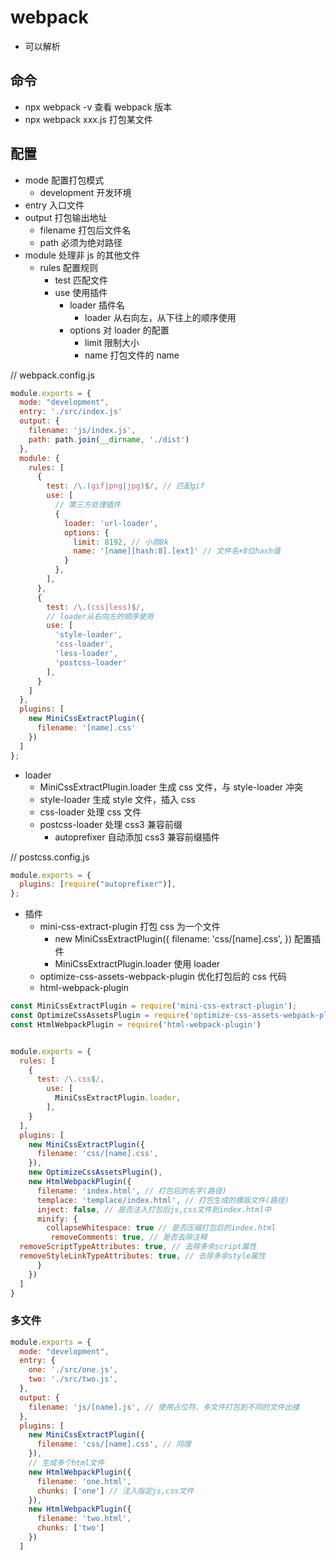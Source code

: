 # webpack

- 可以解析

## 命令

- npx webpack -v 查看 webpack 版本
- npx webpack xxx.js 打包某文件

## 配置

- mode 配置打包模式
  - development 开发环境
- entry 入口文件
- output 打包输出地址
  - filename 打包后文件名
  - path 必须为绝对路径
- module 处理非 js 的其他文件
  - rules 配置规则
    - test 匹配文件
    - use 使用插件
      - loader 插件名
        - loader 从右向左，从下往上的顺序使用
      - options 对 loader 的配置
        - limit 限制大小
        - name 打包文件的 name

// webpack.config.js

```js
module.exports = {
  mode: "development",
  entry: './src/index.js'
  output: {
    filename: 'js/index.js',
    path: path.join(__dirname, './dist')
  },
  module: {
    rules: [
      {
        test: /\.(gif|png|jpg)$/, // 匹配gif
        use: [
          // 第三方处理插件
          {
            loader: 'url-loader',
            options: {
              limit: 8192, // 小雨8k
              name: '[name][hash:8].[ext]' // 文件名+8位hash值
            }
          },
        ],
      },
      {
        test: /\.(css|less)$/,
        // loader从右向左的顺序使用
        use: [
          'style-loader',
          'css-loader',
          'less-loader',
          'postcss-loader'
        ],
      }
    ]
  },
  plugins: [
    new MiniCssExtractPlugin({
      filename: '[name].css'
    })
  ]
};
```

- loader
  - MiniCssExtractPlugin.loader 生成 css 文件，与 style-loader 冲突
  - style-loader 生成 style 文件，插入 css
  - css-loader 处理 css 文件
  - postcss-loader 处理 css3 兼容前缀
    - autoprefixer 自动添加 css3 兼容前缀插件

// postcss.config.js

```js
module.exports = {
  plugins: [require("autoprefixer")],
};
```

- 插件
  - mini-css-extract-plugin 打包 css 为一个文件
    - new MiniCssExtractPlugin({
      filename: 'css/[name].css',
      }) 配置插件
    - MiniCssExtractPlugin.loader 使用 loader
  - optimize-css-assets-webpack-plugin 优化打包后的 css 代码
  - html-webpack-plugin

```js
const MiniCssExtractPlugin = require('mini-css-extract-plugin');
const OptimizeCssAssetsPlugin = require('optimize-css-assets-webpack-plugin');
const HtmlWebpackPlugin = require('html-webpack-plugin')


module.exports = {
  rules: [
    {
      test: /\.css$/,
        use: [
          MiniCssExtractPlugin.loader,
        ],
    }
  ],
  plugins: [
    new MiniCssExtractPlugin({
      filename: 'css/[name].css',
    }),
    new OptimizeCssAssetsPlugin(),
    new HtmlWebpackPlugin({
      filename: 'index.html', // 打包后的名字(路径)
      templace: 'templace/index.html', // 打包生成的模版文件(路径)
      inject: false, // 是否注入打包后js,css文件到index.html中
      minify: {
        collapseWhitespace: true // 是否压缩打包后的index.html
         removeComments: true, // 是否去除注释
  removeScriptTypeAttributes: true, // 去除多余script属性
  removeStyleLinkTypeAttributes: true, // 去除多余style属性
      }
    })
  ]
}
```

### 多文件

```js
module.exports = {
  mode: "development",
  entry: {
    one: './src/one.js',
    two: './src/two.js',
  },
  output: {
    filename: 'js/[name].js', // 使用占位符，多文件打包到不同的文件出楼
  },
  plugins: [
    new MiniCssExtractPlugin({
      filename: 'css/[name].css', // 同理
    }),
    // 生成多个html文件
    new HtmlWebpackPlugin({
      filename: 'one.html',
      chunks: ['one'] // 注入指定js,css文件
    }),
    new HtmlWebpackPlugin({
      filename: 'two.html',
      chunks: ['two']
    })
  ]
```
